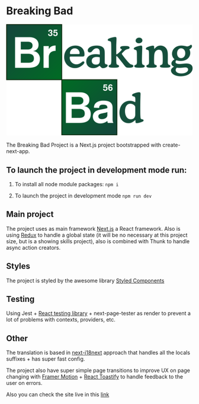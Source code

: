 # Breaking Bad

![BB IMG](/public/img/logo/bbLogo.png)

The Breaking Bad Project is a Next.js project bootstrapped with create-next-app.

## To launch the project in development mode run:

1. To install all node module packages:
   `npm i`

2. To launch the project in development mode
   `npm run dev`

## Main project

The project uses as main framework [Next.js](https://nextjs.org/) a React framework. Also is using [Redux](https://redux.js.org/) to handle a global state (it will be no necessary at this project size, but is a showing skills project), also is combined with Thunk to handle async action creators.

## Styles

The project is styled by the awesome library [Styled Components](https://styled-components.com)

## Testing

Using Jest + [React testing library](https://testing-library.com/) + next-page-tester as render to prevent a lot of problems with contexts, providers, etc.

## Other

The translation is based in [next-i18next](https://github.com/isaachinman/next-i18next) approach that handles all the locals suffixes + has super fast config.

The project also have super simple page transitions to improve UX on page changing with [Framer Motion](https://www.framer.com/motion/) + [React Toastify](https://www.npmjs.com/package/react-toastify) to handle feedback to the user on errors.

Also you can check the site live in this [link](https://breaking-bad-three.vercel.app)
